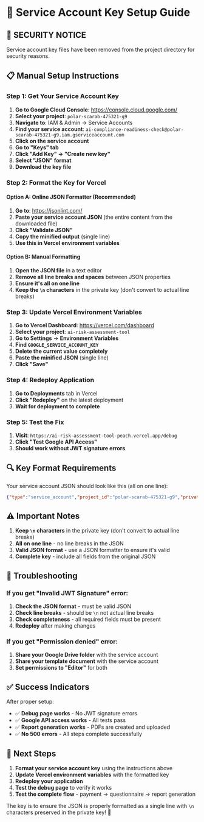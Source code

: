 # 🔐 Service Account Key Setup Guide

## 🚨 **SECURITY NOTICE**
Service account key files have been removed from the project directory for security reasons.

## 📋 **Manual Setup Instructions**

### **Step 1: Get Your Service Account Key**

1. **Go to Google Cloud Console**: https://console.cloud.google.com/
2. **Select your project**: `polar-scarab-475321-g9`
3. **Navigate to**: IAM & Admin → Service Accounts
4. **Find your service account**: `ai-compliance-readiness-check@polar-scarab-475321-g9.iam.gserviceaccount.com`
5. **Click on the service account**
6. **Go to "Keys" tab**
7. **Click "Add Key" → "Create new key"**
8. **Select "JSON" format**
9. **Download the key file**

### **Step 2: Format the Key for Vercel**

#### **Option A: Online JSON Formatter (Recommended)**

1. **Go to**: https://jsonlint.com/
2. **Paste your service account JSON** (the entire content from the downloaded file)
3. **Click "Validate JSON"**
4. **Copy the minified output** (single line)
5. **Use this in Vercel environment variables**

#### **Option B: Manual Formatting**

1. **Open the JSON file** in a text editor
2. **Remove all line breaks and spaces** between JSON properties
3. **Ensure it's all on one line**
4. **Keep the `\n` characters** in the private key (don't convert to actual line breaks)

### **Step 3: Update Vercel Environment Variables**

1. **Go to Vercel Dashboard**: https://vercel.com/dashboard
2. **Select your project**: `ai-risk-assessment-tool`
3. **Go to Settings** → **Environment Variables**
4. **Find `GOOGLE_SERVICE_ACCOUNT_KEY`**
5. **Delete the current value completely**
6. **Paste the minified JSON** (single line)
7. **Click "Save"**

### **Step 4: Redeploy Application**

1. **Go to Deployments** tab in Vercel
2. **Click "Redeploy"** on the latest deployment
3. **Wait for deployment to complete**

### **Step 5: Test the Fix**

1. **Visit**: `https://ai-risk-assessment-tool-peach.vercel.app/debug`
2. **Click "Test Google API Access"**
3. **Should work without JWT signature errors**

## 🔍 **Key Format Requirements**

Your service account JSON should look like this (all on one line):

```json
{"type":"service_account","project_id":"polar-scarab-475321-g9","private_key_id":"516ed155fbc4d1765f916615c8ce1ede02ca3793","private_key":"-----BEGIN PRIVATE KEY-----\nMIIEvAIBADANBgkqhkiG9w0BAQEFAASCBKYwggSiAgEAAoIBAQCiOxIuz2O98e0v\n1dfAmRX5nl+w8WlkKzqCNmgTeidQi5og1JLuOhP3rUsKYuUnvHzdKZ7YM1TrKK8w\ne7fZ5j9ueCxnqoi3PXen/GAlR9o0mE3QUDYpGtXbRm7BAmvPPYh4k0NH+EL9Urzr\nQ918AdskhQg3LOACC8yvSgZTxhgYpbs9QGQagy0nVPo0H02LX3O2Ud5pVnL9sfvR\newMN71n0/VcMOJRUqWXAm3gx2Cu4qiQkBC+82YCodrreB7ZbHXM28v/kNzAMwk4v\n0Dt5pcRj1UcUFfAyPsqMg4MSZhgxcr53cjynLKcvR1NiAdl27fw0s1v+CplZOcmJ\nQZd9Mw1HAgMBAAECggEAKcy6lKEO/AP3rxmUK6XGCbkKwtaQ5yRUQPSvwET7GD/A\nCLF84jDIsEpQSW7NyH1CVuHAcchYGvcynHVkG5q9wULpfhRsgXou+HOIelKXIHIV\nqpTgP5sQex0csFJlYNJj9V1MOqD28bp9vsiPqsH3quM0CLNhTGWp6YhTNQaXctHn\nbic51KzmHuw9Kt8NZZu4pNSdPVTp4w5MiXIyAYIvCRChPHEiHV0N5EMRY2AW+Qye\nxwilNLtyQRaZsw/sHKXCzts+OgD8oFdpO8zpaEXoiMQOJcMEQ4nCblqR+dQQoAVl\n/BTvnZ+Km9pkHbgdBufk9RRqT9wIsLu+JF4arMYsAQKBgQDhVT2xyIwJsSk8+TJ7\nnPExvDon1z+z2a80gwXqG1NmFApPB0DXlzE7UbzkwUEAp38xQgdxMsWdXJxRIGBz\nCCcHoFepB9VlHjutrYeJxE1UKqMpsq0Ale8yHaa5VhXP+Llufm7mWWS9Evd8EAV0\nVNIOJlL+sRHk3BLfqe+11bjQRwKBgQC4T03czSYAr6dqxUa/fHevCHnccT+43Vwz\nhqGOameMvPaijJZ9TRUHB08Kr3vvSYKjwBEdyXgNrUq1wrkDZhjXw6H2kqc/nfZl\nhClidjJ+nZwiJMfXGlMVM8Bu08gLCFTMW3OHgZy74VpNY3KDpqiPh+mTeucMxZzR\njaGj4IdbAQKBgCZlHukPMgVowY0ZLSfw+wwtdX9aZwlfO0JoXPaiB1jqa0NCCiNy\nKLph2BzmbQwOflbHWHtKWm/Q2vXb3XNcXUIoaSdtJUhgmWyjl+e6oi6IQVsWjfH+\nmk5gzQrhhz/zsq0IMB9h9g9djvv9wuAqn8w3bYbmZxUnBrRDwYurSh17AoGAKvU4\n9azPHbvTLpyad8kf8CjulkXDD2hwtAW+I/6C8hec+JgB/2R28TNv5dKu9T/R9i6v\nDp1FoRJx5lljW/pw8eFEH79gwgAkTNb3+l4IOOCtYnvmJCmbkcaFJI+yAXhIo3Tx\nQXUhPd0xefYi27J9eS65b0lnDuAERAdZ1GNhyQECgYB30N+j4JusE3IZ2Tq5Av/Z\nlAtCPnJBS9otawpxquRrjyo/8QG7EDH7Uw6z/Xvf6y8I9oRNpmdmWpVPeLynzx3h\nuivjTCyn9VKD5po1Z+2kxA+v8tMMa3/jiNbDyhAfL4EY5bVwGEQ7O78YSKUaHiS0\naPURxSpjvnF0RBoPu2nOJg==\n-----END PRIVATE KEY-----\n","client_email":"ai-compliance-readiness-check@polar-scarab-475321-g9.iam.gserviceaccount.com","client_id":"107637948578903608311","auth_uri":"https://accounts.google.com/o/oauth2/auth","token_uri":"https://oauth2.googleapis.com/token","auth_provider_x509_cert_url":"https://www.googleapis.com/oauth2/v1/certs","client_x509_cert_url":"https://www.googleapis.com/robot/v1/metadata/x509/ai-compliance-readiness-check%40polar-scarab-475321-g9.iam.gserviceaccount.com","universe_domain":"googleapis.com"}
```

## ⚠️ **Important Notes**

1. **Keep `\n` characters** in the private key (don't convert to actual line breaks)
2. **All on one line** - no line breaks in the JSON
3. **Valid JSON format** - use a JSON formatter to ensure it's valid
4. **Complete key** - include all fields from the original JSON

## 🔧 **Troubleshooting**

### **If you get "Invalid JWT Signature" error:**
1. **Check the JSON format** - must be valid JSON
2. **Check line breaks** - should be `\n` not actual line breaks
3. **Check completeness** - all required fields must be present
4. **Redeploy** after making changes

### **If you get "Permission denied" error:**
1. **Share your Google Drive folder** with the service account
2. **Share your template document** with the service account
3. **Set permissions to "Editor"** for both

## ✅ **Success Indicators**

After proper setup:
- ✅ **Debug page works** - No JWT signature errors
- ✅ **Google API access works** - All tests pass
- ✅ **Report generation works** - PDFs are created and uploaded
- ✅ **No 500 errors** - All steps complete successfully

## 🎯 **Next Steps**

1. **Format your service account key** using the instructions above
2. **Update Vercel environment variables** with the formatted key
3. **Redeploy your application**
4. **Test the debug page** to verify it works
5. **Test the complete flow** - payment → questionnaire → report generation

The key is to ensure the JSON is properly formatted as a single line with `\n` characters preserved in the private key! 🎉
